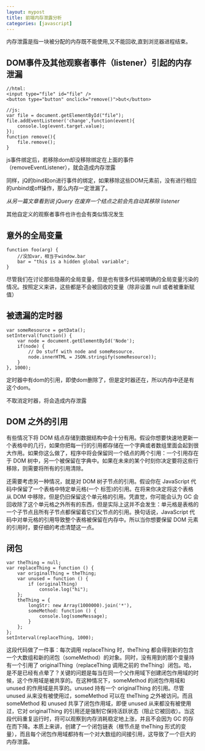 ```yaml
---
layout: mypost
title: 前端内存泄露分析
categories: [javascript]
---
```


内存泄露是指一块被分配的内存既不能使用,又不能回收,直到浏览器进程结束。


## DOM事件及其他观察者事件（listener）引起的内存泄漏
```
//html:
<input type="file" id="file" />
<button type="button" onclick="remove()">but</button>

//js:
var file = document.getElementById("file");
file.addEventListener('change',function(event){
    console.log(event.target.value);
});
function remove(){
    file.remove();
}
```
js事件绑定后，若移除dom却没移除绑定在上面的事件（removeEventListener），就会造成内存泄露

同样，jQ的bind和on进行事件的绑定，如果移除这些DOM元素前，没有进行相应的unbind或off操作，那么内存一定泄漏了。

*从另一篇文章看到说 jQuery 在废弃一个结点之前会先自动其移除 listener*

其他自定义的观察者事件也许也会有类似情况发生


## 意外的全局变量
```
function foo(arg) {
    //没加var，相当于window.bar
    bar = "this is a hidden global variable";
}
```
尽管我们在讨论那些隐蔽的全局变量，但是也有很多代码被明确的全局变量污染的情况。按照定义来讲，这些都是不会被回收的变量（除非设置 null 或者被重新赋值）


## 被遗漏的定时器
```
var someResource = getData();
setInterval(function() {
    var node = document.getElementById('Node');
    if(node) {
        // Do stuff with node and someResource.
        node.innerHTML = JSON.stringify(someResource));
    }
}, 1000);
```
定时器中有dom的引用，即使dom删除了，但是定时器还在，所以内存中还是有这个dom。

不取消定时器，将会造成内存泄露


## DOM 之外的引用
有些情况下将 DOM 结点存储到数据结构中会十分有用。假设你想要快速地更新一个表格中的几行，如果你把每一行的引用都存储在一个字典或者数组里面会起到很大作用。如果你这么做了，程序中将会保留同一个结点的两个引用：一个引用存在于 DOM 树中，另一个被保留在字典中。如果在未来的某个时刻你决定要将这些行移除，则需要将所有的引用清除。

还需要考虑另一种情况，就是对 DOM 树子节点的引用。假设你在 JavaScript 代码中保留了一个表格中特定单元格(一个 <td> 标签)的引用。在将来你决定将这个表格从 DOM 中移除，但是仍旧保留这个单元格的引用。凭直觉，你可能会认为 GC 会回收除了这个单元格之外所有的东西，但是实际上这并不会发生：单元格是表格的一个子节点且所有子节点都保留着它们父节点的引用。换句话说，JavaScript 代码中对单元格的引用导致整个表格被保留在内存中。所以当你想要保留 DOM 元素的引用时，要仔细的考虑清楚这一点。

## 闭包
```
var theThing = null;
var replaceThing = function () {
    var originalThing = theThing;
    var unused = function () {
        if (originalThing)
            console.log("hi");
    };
    theThing = {
        longStr: new Array(1000000).join('*'),
        someMethod: function () {
            console.log(someMessage);
        }
    };
};
setInterval(replaceThing, 1000);
```
这段代码做了一件事：每次调用 replaceThing 时，theThing 都会得到新的包含一个大数组和新的闭包（someMethod）的对象。同时，没有用到的那个变量持有一个引用了 originalThing（replaceThing 调用之前的 theThing）闭包。哈，是不是已经有点晕了？关键的问题是每当在同一个父作用域下创建闭包作用域的时候，这个作用域是被共享的。在这种情况下，someMethod 的闭包作用域和 unused 的作用域是共享的。unused 持有一个 originalThing 的引用。尽管 unused 从来没有被使用过，someMethod 可以在 theThing 之外被访问。而且 someMethod 和 unused 共享了闭包作用域，即便 unused 从来都没有被使用过，它对 originalThing 的引用还是强制它保持活跃状态（阻止它被回收）。当这段代码重复运行时，将可以观察到内存消耗稳定地上涨，并且不会因为 GC 的存在而下降。本质上来讲，创建了一个闭包链表（根节点是 theThing 形式的变量），而且每个闭包作用域都持有一个对大数组的间接引用，这导致了一个巨大的内存泄露。








